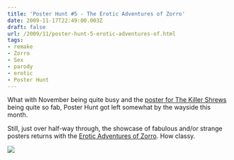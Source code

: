 ```yaml
---
title: 'Poster Hunt #5 - The Erotic Adventures of Zorro'
date: 2009-11-17T22:49:00.003Z
draft: false
url: /2009/11/poster-hunt-5-erotic-adventures-of.html
tags: 
- remake
- Zorro
- Sex
- parody
- erotic
- Poster Hunt
---
```


What with November being quite busy and the [poster for The Killer Shrews](http://choppingmallfilms.blogspot.com/2009/11/killer-shrews.html) being quite so fab, Poster Hunt got left somewhat by the wayside this month.  
  
Still, just over half-way through, the showcase of fabulous and/or strange posters returns with the [Erotic Adventures of Zorro](http://www.imdb.com/title/tt0068545). How classy.  
  
[![](https://blogger.googleusercontent.com/img/b/R29vZ2xl/AVvXsEh69-YkwDMiSN9-PjnTAsMJ9fkMQgQAT94xo-6g9B11XaSq9RH7Ck86vw7YrWUry8l9KiY8SUKeFf-75eaMyZlErjzmc5_r3OuWoFDphhsDxA4qVSzkvfawJXDwcaRZiH7fuoWk8K-2_5Q/s800/POSTER%20-%20THE%20EROTIC%20ADVENTURES%20OF%20ZORRO.JPG)](http://picasaweb.google.com/lh/photo/ckrwCG83IYdeOxtc1--OkA?authkey=Gv1sRgCLOUlsuAhc7uIA&feat=embedwebsite)